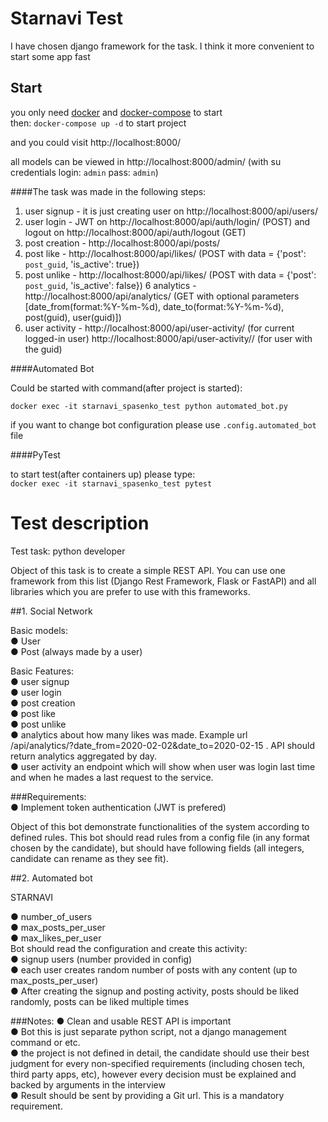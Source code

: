 # Starnavi Test

I have chosen django framework for the task. I think it more convenient to start some app fast

## Start
you only need [docker](https://www.docker.com/) and [docker-compose](https://docs.docker.com/compose/) to start  
then: `docker-compose up -d` to start project

and you could visit http://localhost:8000/

all models can be viewed in http://localhost:8000/admin/  (with su credentials login: `admin` pass: `admin`)

####The task was made in the following steps:  
1. user signup - it is just creating user on http://localhost:8000/api/users/
2. user login  - JWT on http://localhost:8000/api/auth/login/ (POST) and logout on http://localhost:8000/api/auth/logout (GET)
3. post creation - http://localhost:8000/api/posts/
4. post like - http://localhost:8000/api/likes/ (POST with data = {'post': `post_guid`, 'is_active': true})
5. post unlike - http://localhost:8000/api/likes/ (POST with data = {'post': `post_guid`, 'is_active': false})
6 analytics - http://localhost:8000/api/analytics/ (GET with optional parameters [date_from(format:%Y-%m-%d), date_to(format:%Y-%m-%d), post(guid), user(guid)])
7. user activity - http://localhost:8000/api/user-activity/ (for current logged-in user)  http://localhost:8000/api/user-activity/<guid>/ (for user with the guid)


####Automated Bot

Could be started with command(after project is started):  

`docker exec -it starnavi_spasenko_test python automated_bot.py`  

if you want to change bot configuration please use `.config.automated_bot` file

####PyTest

to start test(after containers up) please type:  
`docker exec -it starnavi_spasenko_test pytest`  

# Test description

Test task: python developer

Object of this task is to create a simple REST API. You can use one framework from this list (Django
Rest Framework, Flask or FastAPI) and all libraries which you are prefer to use with this frameworks.

##1. Social Network

Basic models:  
● User  
● Post (always made by a user)

Basic Features:  
● user signup  
● user login  
● post creation  
● post like  
● post unlike  
● analytics about how many likes was made. Example url  
/api/analytics/?date_from=2020-02-02&date_to=2020-02-15 . API should return analytics aggregated by day.  
● user activity an endpoint which will show when user was login last time and when he mades a last
request to the service.

###Requirements:  
● Implement token authentication (JWT is prefered)

Object of this bot demonstrate functionalities of the system according to defined rules. This bot
should read rules from a config file (in any format chosen by the candidate), but should have
following fields (all integers, candidate can rename as they see fit).  

##2. Automated bot

STARNAVI

● number_of_users  
● max_posts_per_user  
● max_likes_per_user  
Bot should read the configuration and create this activity:  
● signup users (number provided in config)  
● each user creates random number of posts with any content (up to
max_posts_per_user)  
● After creating the signup and posting activity, posts should be liked randomly, posts
can be liked multiple times

###Notes:
● ​Clean and usable REST API is important  
● Bot this is just separate python script, not a django management command or etc.   
● the project is not defined in detail, the candidate should use their best judgment for every
non-specified requirements (including chosen tech, third party apps, etc), however every decision must be explained and backed by arguments in the interview  
● Result should be sent by providing a Git url. This is a mandatory requirement.